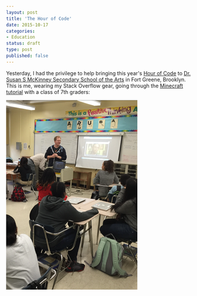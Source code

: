 ```yaml
---
layout: post
title: 'The Hour of Code'
date: 2015-10-17 
categories:
- Education
status: draft
type: post
published: false
---
```


Yesterday, I had the privilege to help bringing this year's [Hour of Code](http://hourofcode.com) to [Dr. Susan S McKinney Secondary School of the Arts](http://www.mckinneyssa.com/) in Fort Greene, Brooklyn. This is me, wearing my Stack Overflow gear, going through the [Minecraft tutorial](http://hourofcode.com/mc) with a class of 7th graders:

![](/images/hourofcode1.png)





<!-- more -->

<!-- Discussion on [Hacker News](https://news.ycombinator.com/item?id=10407121) and [Reddit](https://www.reddit.com/r/programming/comments/3p6u78/what_we_might_have_to_teach_before_computer/). -->


